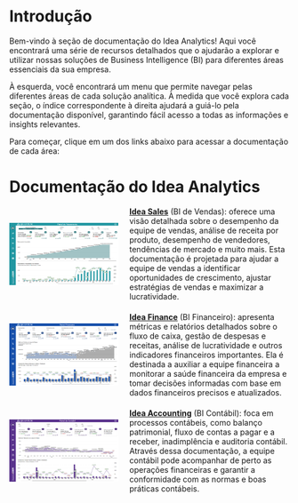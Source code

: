 # Introdução

Bem-vindo à seção de documentação do Idea Analytics! Aqui você encontrará uma série de recursos detalhados que o ajudarão a explorar e utilizar nossas soluções de Business Intelligence (BI) para diferentes áreas essenciais da sua empresa.

À esquerda, você encontrará um menu que permite navegar pelas diferentes áreas de cada solução analítica. À medida que você explora cada seção, o índice correspondente à direita ajudará a guiá-lo pela documentação disponível, garantindo fácil acesso a todas as informações e insights relevantes.

Para começar, clique em um dos links abaixo para acessar a documentação de cada área:

# Documentação do Idea Analytics

<div style="display: flex; align-items: center; margin-bottom: 20px;">
  <img src="../../assets/fat.png" alt="Idea Sales" style="height: 8em; width: 196px; margin-right: 20px; display: block;">
  <div style="flex: 1;">
    <strong><a href="https://idea-technology-it.github.io/docs-idea/faturamento/ficha_tecnica/" target="_blank">Idea Sales</a></strong> (BI de Vendas): oferece uma visão detalhada sobre o desempenho da equipe de vendas, análise de receita por produto, desempenho de vendedores, tendências de mercado e muito mais. Esta documentação é projetada para ajudar a equipe de vendas a identificar oportunidades de crescimento, ajustar estratégias de vendas e maximizar a lucratividade.
  </div>
</div>

<div style="display: flex; align-items: center; margin-bottom: 20px;">
  <img src="../../assets/flux.png" alt="Idea Finance" style="height: 8em; width: 196px; margin-right: 20px; display: block;">
  <div style="flex: 1;">
    <strong><a href="https://idea-technology-it.github.io/docs-idea/financeiro/ficha_tecnica/" target="_blank">Idea Finance</a></strong> (BI Financeiro): apresenta métricas e relatórios detalhados sobre o fluxo de caixa, gestão de despesas e receitas, análise de lucratividade e outros indicadores financeiros importantes. Ela é destinada a auxiliar a equipe financeira a monitorar a saúde financeira da empresa e tomar decisões informadas com base em dados financeiros precisos e atualizados.
  </div>
</div>

<div style="display: flex; align-items: center;">
  <img src="../../assets/contabilidade_home.png" alt="Idea Accounting" style="height: 8em; width: 196px; margin-right: 20px; display: block;">
  <div style="flex: 1;">
    <strong><a href="https://idea-technology-it.github.io/docs-idea/contabilidade/ficha_tecnica/" target="_blank">Idea Accounting</a></strong> (BI Contábil): foca em processos contábeis, como balanço patrimonial, fluxo de contas a pagar e a receber, inadimplência e auditoria contábil. Através dessa documentação, a equipe contábil pode acompanhar de perto as operações financeiras e garantir a conformidade com as normas e boas práticas contábeis.
  </div>
</div>


